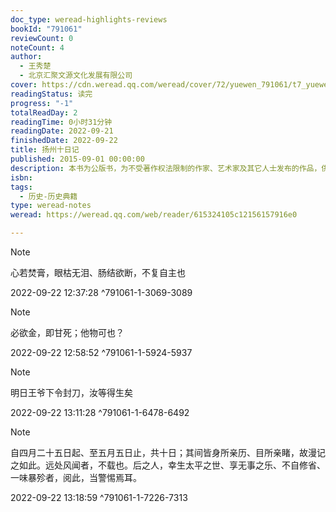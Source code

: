 ```yaml
---
doc_type: weread-highlights-reviews
bookId: "791061"
reviewCount: 0
noteCount: 4
author:
  - 王秀楚
  - 北京汇聚文源文化发展有限公司
cover: https://cdn.weread.qq.com/weread/cover/72/yuewen_791061/t7_yuewen_7910611679649887.jpg
readingStatus: 读完
progress: "-1"
totalReadDay: 2
readingTime: 0小时31分钟
readingDate: 2022-09-21
finishedDate: 2022-09-22
title: 扬州十日记
published: 2015-09-01 00:00:00
description: 本书为公版书，为不受著作权法限制的作家、艺术家及其它人士发布的作品，供广大读者阅读交流。汇聚授权电子版权。
isbn: 
tags:
  - 历史-历史典籍
type: weread-notes
weread: https://weread.qq.com/web/reader/615324105c12156157916e0

---
```





> [!NOTE] 
> 心若焚膏，眼枯无泪、肠结欲断，不复自主也
> 
> 2022-09-22 12:37:28 ^791061-1-3069-3089

> [!NOTE] 
> 必欲金，即甘死；他物可也？
> 
> 2022-09-22 12:58:52 ^791061-1-5924-5937

> [!NOTE] 
> 明日王爷下令封刀，汝等得生矣
> 
> 2022-09-22 13:11:28 ^791061-1-6478-6492

> [!NOTE] 
> 自四月二十五日起、至五月五日止，共十日；其间皆身所亲历、目所亲睹，故漫记之如此。远处风闻者，不载也。后之人，幸生太平之世、享无事之乐、不自修省、一味暴殄者，阅此，当警惕焉耳。
> 
> 2022-09-22 13:18:59 ^791061-1-7226-7313

